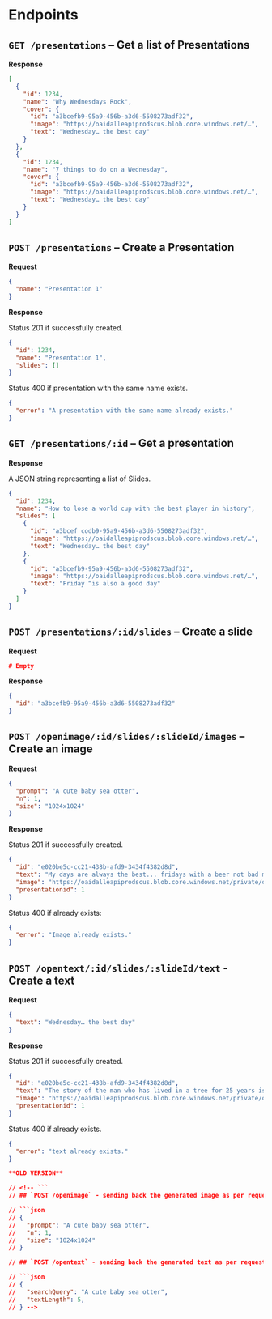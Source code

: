 # Endpoints

## `GET /presentations` – Get a list of Presentations

**Response**

```json
[
  {
    "id": 1234,
    "name": "Why Wednesdays Rock",
    "cover": {
      "id": "a3bcefb9-95a9-456b-a3d6-5508273adf32",
      "image": "https://oaidalleapiprodscus.blob.core.windows.net/…",
      "text": "Wednesday… the best day"
    }
  },
  {
    "id": 1234,
    "name": "7 things to do on a Wednesday",
    "cover": {
      "id": "a3bcefb9-95a9-456b-a3d6-5508273adf32",
      "image": "https://oaidalleapiprodscus.blob.core.windows.net/…",
      "text": "Wednesday… the best day"
    }
  }
]
```

## `POST /presentations` – Create a Presentation

**Request**

```json
{
  "name": "Presentation 1"
}
```

**Response**

Status 201 if successfully created.

```json
{
  "id": 1234,
  "name": "Presentation 1",
  "slides": []
}
```

Status 400 if presentation with the same name exists.

```json
{
  "error": "A presentation with the same name already exists."
}
```

## `GET /presentations/:id` – Get a presentation

**Response**

A JSON string representing a list of Slides.

```json
{
  "id": 1234,
  "name": "How to lose a world cup with the best player in history",
  "slides": [
    {
      "id": "a3bcef codb9-95a9-456b-a3d6-5508273adf32",
      "image": "https://oaidalleapiprodscus.blob.core.windows.net/…",
      "text": "Wednesday… the best day"
    },
    {
      "id": "a3bcefb9-95a9-456b-a3d6-5508273adf32",
      "image": "https://oaidalleapiprodscus.blob.core.windows.net/…",
      "text": "Friday “is also a good day"
    }
  ]
}
```

## `POST /presentations/:id/slides` – Create a slide

**Request**

```json
# Empty
```

**Response**

```json
{
  "id": "a3bcefb9-95a9-456b-a3d6-5508273adf32"
}
```

## `POST /openimage/:id/slides/:slideId/images` – Create an image

**Request**

```json
{
  "prompt": "A cute baby sea otter",
  "n": 1,
  "size": "1024x1024"
}
```

**Response**

Status 201 if successfully created.

```json
{
  "id": "e020be5c-cc21-438b-afd9-3434f4382d8d",
  "text": "My days are always the best... fridays with a beer not bad mondays sucks",
  "image": "https://oaidalleapiprodscus.blob.core.windows.net/private/org-w7icyCdNYkm68pUr8S7XOB9V/user-UftvPBSZNnOK6GYuzQDSOeHt/img-ZEtqyaNsHXrJ9i2mJO44gv7L.png?st=2022-12-14T08%3A33%3A27Z&se=2022-12-14T10%3A33%3A27Z&sp=r&sv=2021-08-06&sr=b&rscd=inline&rsct=image/png&skoid=6aaadede-4fb3-4698-a8f6-684d7786b067&sktid=a48cca56-e6da-484e-a814-9c849652bcb3&skt=2022-12-14T05%3A29%3A30Z&ske=2022-12-15T05%3A29%3A30Z&sks=b&skv=2021-08-06&sig=jfgcb%2BPASDgW7kXBnH8Vl7ghmZ0QsLWK/eVhgDEq93g%3D",
  "presentationid": 1
}
```

Status 400 if already exists:

```json
{
  "error": "Image already exists."
}
```

## `POST /opentext/:id/slides/:slideId/text` - Create a text

**Request**

```json
{
  "text": "Wednesday… the best day"
}
```

**Response**

Status 201 if successfully created.

```json
{
  "id": "e020be5c-cc21-438b-afd9-3434f4382d8d",
  "text": "The story of the man who has lived in a tree for 25 years is one",
  "image": "https://oaidalleapiprodscus.blob.core.windows.net/private/org-w7icyCdNYkm68pUr8S7XOB9V/user-UftvPBSZNnOK6GYuzQDSOeHt/img-ZEtqyaNsHXrJ9i2mJO44gv7L.png?st=2022-12-14T08%3A33%3A27Z&se=2022-12-14T10%3A33%3A27Z&sp=r&sv=2021-08-06&sr=b&rscd=inline&rsct=image/png&skoid=6aaadede-4fb3-4698-a8f6-684d7786b067&sktid=a48cca56-e6da-484e-a814-9c849652bcb3&skt=2022-12-14T05%3A29%3A30Z&ske=2022-12-15T05%3A29%3A30Z&sks=b&skv=2021-08-06&sig=jfgcb%2BPASDgW7kXBnH8Vl7ghmZ0QsLWK/eVhgDEq93g%3D",
  "presentationid": 1
}
```

Status 400 if already exists.

````json
{
  "error": "text already exists."
}

**OLD VERSION**

// <!-- ```
// ## `POST /openimage` - sending back the generated image as per requested

// ```json
// {
//   "prompt": "A cute baby sea otter",
//   "n": 1,
//   "size": "1024x1024"
// }

// ## `POST /opentext` - sending back the generated text as per requested

// ```json
// {
//   "searchQuery": "A cute baby sea otter",
//   "textLength": 5,
// } -->
````
